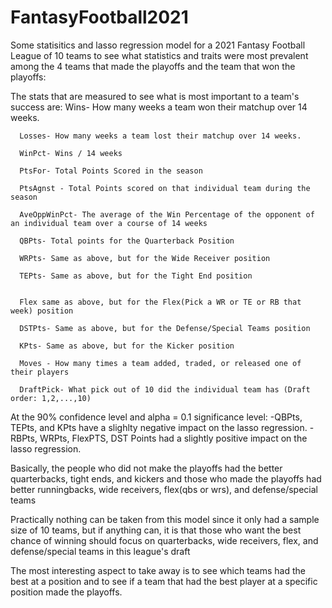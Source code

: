 # FantasyFootball2021
Some statisitics and lasso regression model for a 2021 Fantasy Football League of 10 teams
to see what statistics and traits were most prevalent among the 4 teams that made the playoffs and the team that won the playoffs:

The stats that are measured to see what is most important to a team's success are:
      Wins- How many weeks a team won their matchup over 14 weeks.
      
      Losses- How many weeks a team lost their matchup over 14 weeks.
      
      WinPct- Wins / 14 weeks
      
      PtsFor- Total Points Scored in the season
      
      PtsAgnst - Total Points scored on that individual team during the season
      
      AveOppWinPct- The average of the Win Percentage of the opponent of an individual team over a course of 14 weeks
      
      QBPts- Total points for the Quarterback Position
      
      WRPts- Same as above, but for the Wide Receiver position
     
      TEPts- Same as above, but for the Tight End position
      
     
      Flex same as above, but for the Flex(Pick a WR or TE or RB that week) position
      
      DSTPts- Same as above, but for the Defense/Special Teams position
      
      KPts- Same as above, but for the Kicker position
      
      Moves - How many times a team added, traded, or released one of their players
      
      DraftPick- What pick out of 10 did the individual team has (Draft order: 1,2,...,10)

At the 90% confidence level and alpha = 0.1 significance level: -QBPts, TEPts, and KPts have a slighlty negative impact on the lasso regression. -RBPts, WRPts, FlexPTS, DST Points had a slightly positive impact on the lasso regression.

Basically, the people who did not make the playoffs had the better quarterbacks, tight ends, and kickers and those who made the playoffs had better runningbacks, wide receivers, flex(qbs or wrs), and defense/special teams

Practically nothing can be taken from this model since it only had a sample size of 10 teams, but if anything can, it is that those who want the best chance of winning should focus on quarterbacks, wide receivers, flex, and defense/special teams in this league's draft

The most interesting aspect to take away is to see which teams had the best at a position and to see if a team that had the best player at a specific position made the playoffs.
